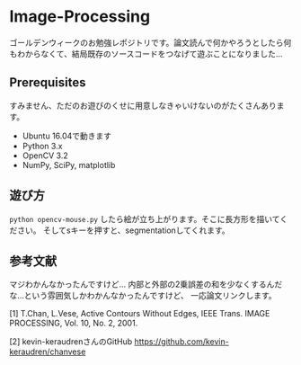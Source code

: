 # Image-Processing
ゴールデンウィークのお勉強レポジトリです。論文読んで何かやろうとしたら何もわからなくて、結局既存のソースコードをつなげて遊ぶことになりました…

## Prerequisites
すみません、ただのお遊びのくせに用意しなきゃいけないのがたくさんあります。
+ Ubuntu 16.04で動きます
+ Python 3.x
+ OpenCV 3.2
+ NumPy, SciPy, matplotlib

## 遊び方
`python opencv-mouse.py`
したら絵が立ち上がります。そこに長方形を描いてください。
そしてsキーを押すと、segmentationしてくれます。

## 参考文献
マジわかんなかったんですけど…
内部と外部の2乗誤差の和を少なくするんだな…という雰囲気しかわかんなかったんですけど、
一応論文リンクします。

[1] T.Chan, L.Vese, Active Contours Without Edges, IEEE Trans. IMAGE PROCESSING, Vol. 10, No. 2, 2001.

[2] kevin-keraudrenさんのGitHub https://github.com/kevin-keraudren/chanvese
